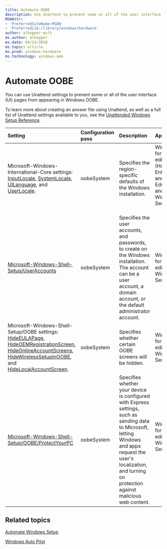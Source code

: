 ```yaml
---
title: Automate OOBE
description: Use Unattend to prevent some or all of the user interface (UI) pages from appearing in Windows Out of Box Experience (OOBE).
MSHAttr:
- 'PreferredSiteName:MSDN'
- 'PreferredLib:/library/windows/hardware'
author: alhopper-msft
ms.author: alhopper
ms.date: 04/24/2018
ms.topic: article
ms.prod: windows-hardware
ms.technology: windows-oem
---
```

# Automate OOBE

You can use Unattend settings to prevent some or all of the user interface (UI) pages from appearing in Windows OOBE.

To learn more about creating an answer file using Unattend, as well as a full list of Unattend settings available to you, see the [Unattended Windows Setup Reference](unattend/index.md).

| Setting                                           | Configuration pass           | Description                        | Applies to                        |
|:--------------------------------------------------|:-----------------------------|:-----------------------------------|:----------------------------------|
| Microsoft-Windows-International-Core settings: [InputLocale](unattend/microsoft-windows-international-core-inputlocale.md), [SystemLocale](unattend/microsoft-windows-international-core-systemlocale.md), [UILanguage](unattend/microsoft-windows-international-core-uilanguage.md), and [UserLocale](unattend/microsoft-windows-international-core-userlocale.md).              | oobeSystem    | Specifies the region-specific defaults of the Windows installation.   | Windows 10 for desktop editions (Home, Pro, Enterprise, and Education) and Windows Server 2016  |
| [Microsoft-Windows-Shell-Setup/UserAccounts](unattend/microsoft-windows-shell-setup-useraccounts.md)   | oobeSystem            |  Specifies the user accounts, and passwords, to create on the Windows installation. The account can be a user account, a domain account, or the default administrator account.    | Windows 10 for desktop editions and Windows Server 2016 |
| Microsoft-Windows-Shell-Setup/OOBE settings: [HideEULAPage](unattend/microsoft-windows-shell-setup-oobe-hideeulapage.md), [HideOEMRegistrationScreen](unattend/microsoft-windows-shell-setup-oobe-hideoemregistrationscreen.md), [HideOnlineAccountScreens](unattend/microsoft-windows-shell-setup-oobe-hideonlineaccountscreens.md), [HideWirelessSetupInOOBE](unattend/microsoft-windows-shell-setup-oobe-hidewirelesssetupinoobe.md), and [HideLocalAccountScreen](unattend/microsoft-windows-shell-setup-oobe-hidelocalaccountscreen.md).    | oobeSystem        | Specifies whether certain OOBE screens will be hidden.  | Windows 10 for desktop editions and Windows Server 2016 |
| [Microsoft-Windows-Shell-Setup/OOBE/ProtectYourPC](unattend/microsoft-windows-shell-setup-oobe-protectyourpc.md) | oobeSystem        | Specifies whether your device is configured with Express settings, such as sending data to Microsoft, letting Windows and apps request the user's localization, and turning on protection against malicious web content. | Windows 10 for desktop editions and Windows Server 2016  |

## Related topics

[Automate Windows Setup](https://docs.microsoft.com/en-us/windows-hardware/manufacture/desktop/automate-windows-setup)

[Windows Auto Pilot](https://docs.microsoft.com/en-us/windows/deployment/windows-autopilot/windows-10-autopilot)
